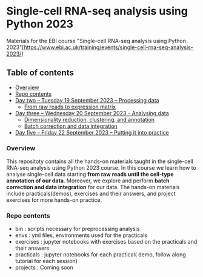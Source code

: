 # Single-cell RNA-seq analysis using Python 2023 
Materials for the EBI course "Single-cell RNA-seq analysis using Python 2023"[https://www.ebi.ac.uk/training/events/single-cell-rna-seq-analysis-2023/]


## Table of contents
 * [Overview](#overview)
 * [Repo contents](#repocontents)
 * [Day two – Tuesday 19 September 2023 – Processing data](#Daytwo–Tuesday19September2023–Processingdata)
    * [From raw reads to expression matrix](#Fromrawreadstoexpressionmatrix) 
 * [Day three – Wednesday 20 September 2023 – Analysing data](#Daythree–Wednesday20September2023–Analysingdata)
    * [Dimensionality reduction, clustering, and annotation](#Dimensionalityreduction,clustering,andannotation)
    * [Batch correction and data integration](#Batchcorrectionanddataintegration)
 * [Day five – Friday 22 September 2023 – Putting it into practice](#Dayfive–Friday22September2023–Puttingitintopractice)

### Overview

This repositoty contains all the hands-on materials taught in the single-cell RNA-seq analysis using Python 2023 course. In this course we learn how to analyse single-cell data starting **from raw reads until the cell-type annotation of our data**. Moreover, we explore and perform **batch correction and data integration** for our data. The hands-on materials include practicals(demos), exercises and their answers, and project exercises for more hands-on practice.

### Repo contents 

- bin  : scripts necessary for preprocessing analysis
- envs : yml files, environments used for the practicals
- exercises : jupyter notebooks with exercises based on the practicals and their answers
- practicals : jupyter notebooks for each practical( demo, follow along tutorial for each session)
- projects : Coming soon


